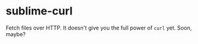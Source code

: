 sublime-curl
============

Fetch files over HTTP. It doesn't give you the full power of <code>curl</code> yet. Soon, maybe?